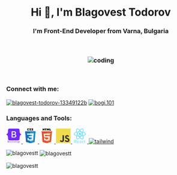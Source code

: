 <h1 align="center">Hi 👋, I'm Blagovest Todorov</h1>
<h3 align="center">I'm Front-End Developer from Varna, Bulgaria</h3>
<br/>

<h3 align="center"><img align="center" alt="coding" width="600" src="https://assets.toptal.io/images?url=https%3A%2F%2Fbs-uploads.toptal.io%2Fblackfish-uploads%2Fcomponents%2Fblog_post_page%2F4087459%2Fcover_image%2Fretina_500x200%2Fop-Ten-Front-End-Design-Rules-For-Developers_Luke-Newsletter-d1a2c4688c9f2b898d15b60c8a3fca52.png" /></h3>

<br/>



<h3 align="left">Connect with me:</h3>
<p align="left">
<a href="https://linkedin.com/in/blagovest-todorov-13349122b" target="blank"><img align="center" src="https://raw.githubusercontent.com/rahuldkjain/github-profile-readme-generator/master/src/images/icons/Social/linked-in-alt.svg" alt="blagovest-todorov-13349122b" height="30" width="40" /></a>
<a href="https://instagram.com/bogi.101" target="blank"><img align="center" src="https://raw.githubusercontent.com/rahuldkjain/github-profile-readme-generator/master/src/images/icons/Social/instagram.svg" alt="bogi.101" height="30" width="40" /></a>
</p>

<h3 align="left">Languages and Tools:</h3>
<p align="left"> <a href="https://getbootstrap.com" target="_blank" rel="noreferrer"> <img src="https://raw.githubusercontent.com/devicons/devicon/master/icons/bootstrap/bootstrap-plain-wordmark.svg" alt="bootstrap" width="40" height="40"/> </a> <a href="https://www.w3schools.com/css/" target="_blank" rel="noreferrer"> <img src="https://raw.githubusercontent.com/devicons/devicon/master/icons/css3/css3-original-wordmark.svg" alt="css3" width="40" height="40"/> </a> <a href="https://www.w3.org/html/" target="_blank" rel="noreferrer"> <img src="https://raw.githubusercontent.com/devicons/devicon/master/icons/html5/html5-original-wordmark.svg" alt="html5" width="40" height="40"/> </a> <a href="https://developer.mozilla.org/en-US/docs/Web/JavaScript" target="_blank" rel="noreferrer"> <img src="https://raw.githubusercontent.com/devicons/devicon/master/icons/javascript/javascript-original.svg" alt="javascript" width="40" height="40"/> </a> <a href="https://reactjs.org/" target="_blank" rel="noreferrer"> <img src="https://raw.githubusercontent.com/devicons/devicon/master/icons/react/react-original-wordmark.svg" alt="react" width="40" height="40"/> </a> <a href="https://tailwindcss.com/" target="_blank" rel="noreferrer"> <img src="https://www.vectorlogo.zone/logos/tailwindcss/tailwindcss-icon.svg" alt="tailwind" width="40" height="40"/> </a> </p>

<p><img align="left" src="https://github-readme-stats.vercel.app/api/top-langs?username=blagovestt&show_icons=true&locale=en&layout=compact" alt="blagovestt" /></p>

<p>&nbsp;<img align="center" src="https://github-readme-stats.vercel.app/api?username=blagovestt&show_icons=true&locale=en" alt="blagovestt" /></p>

<p><img align="center" src="https://github-readme-streak-stats.herokuapp.com/?user=blagovestt&" alt="blagovestt" /></p>
